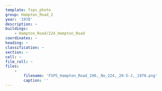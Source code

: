 ```yaml
---
template: fsps_photo
group: Hampton_Road_2
year: '1978'
description: ~
buildings:
    - Hampton_Road/224_Hampton_Road
coordinates: ~
heading: ~
classification: ~
section: ~
cell: ~
film_roll: ~
files:
    -
        filename: 'FSPS_Hampton_Road_190,_No_224,_20-5-J,_1978.png'
        caption: ''
---
```

